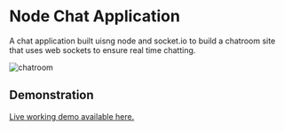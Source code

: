 # Node Chat Application
A chat application built uisng node and socket.io to build a chatroom site that uses web sockets to ensure real time chatting.

![chatroom](https://i.imgur.com/2hQa2NY.png "Chatroom")

## Demonstration
[Live working demo available here.](https://gerroir-chat-app.herokuapp.com)
